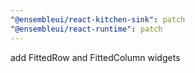 ```yaml
---
"@ensembleui/react-kitchen-sink": patch
"@ensembleui/react-runtime": patch
---
```


add FittedRow and FittedColumn widgets
